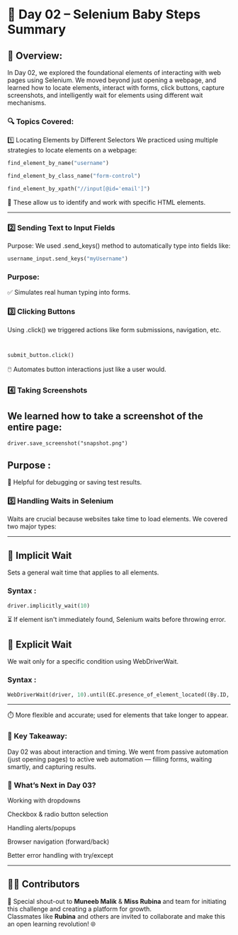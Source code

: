 # 📘 Day 02 – Selenium Baby Steps Summary
## 🚀 Overview:
In Day 02, we explored the foundational elements of interacting with web pages using Selenium. We moved beyond just opening a webpage, and learned how to locate elements, interact with forms, click buttons, capture screenshots, and intelligently wait for elements using different wait mechanisms.

### 🔍 Topics Covered:
1️⃣ Locating Elements by Different Selectors
We practiced using multiple strategies to locate elements on a webpage:
```python
find_element_by_name("username")

find_element_by_class_name("form-control")

find_element_by_xpath("//input[@id='email']")
```

📌 These allow us to identify and work with specific HTML elements.

----

### 2️⃣ Sending Text to Input Fields

Purpose:
We used .send_keys() method to automatically type into fields like:

```python
username_input.send_keys("myUsername")
```

### Purpose:

✅ Simulates real human typing into forms.

### 3️⃣ Clicking Buttons

Using .click() we triggered actions like form submissions, navigation, etc.

```python


submit_button.click()
```
 🖱️ Automates button interactions just like a user would.

### 4️⃣ Taking Screenshots
We learned how to take a screenshot of the entire page:
 ----

```pythom
driver.save_screenshot("snapshot.png")
```
## Purpose : 

📸 Helpful for debugging or saving test results.

### 5️⃣ Handling Waits in Selenium

Waits are crucial because websites take time to load elements. We covered two major types:

----

## 🔸 Implicit Wait

Sets a general wait time that applies to all elements.



### Syntax : 
```python
driver.implicitly_wait(10)
```

⏳ If element isn't immediately found, Selenium waits before throwing error.

## 🔸 Explicit Wait

We wait only for a specific condition using WebDriverWait.

### Syntax : 

```python
WebDriverWait(driver, 10).until(EC.presence_of_element_located((By.ID, "submit")))
```
----

⏱️ More flexible and accurate; used for elements that take longer to appear.


### 📌 Key Takeaway:
Day 02 was about interaction and timing. We went from passive automation (just opening pages) to active web automation — filling forms, waiting smartly, and capturing results.


### 🔮 What’s Next in Day 03?

Working with dropdowns

Checkbox & radio button selection

Handling alerts/popups

Browser navigation (forward/back)

Better error handling with try/except

---

## 🧑‍💻 Contributors

📌 Special shout-out to **Muneeb Malik** & **Miss Rubina** and team for initiating this challenge and creating a platform for growth.  
Classmates like **Rubina** and others are invited to collaborate and make this an open learning revolution! 🌐




